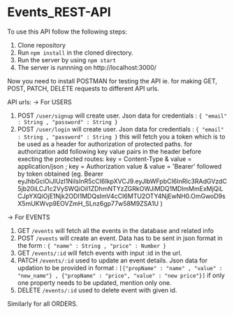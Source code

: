 # Events_REST-API
To use this API follow the following steps:
1. Clone repository
2. Run ``` npm install ``` in the cloned directory.
3. Run the server by using ``` npm start ```
4. The server is runnning on http://localhost:3000/

Now you need to install POSTMAN for testing the API ie. for making GET, POST, PATCH, DELETE requests to different API urls.

API urls:
-> For USERS
1. POST ```/user/signup``` will create user. Json data for credentials : ``` { "email" : String , "password" : String } ```
2. POST ```/user/login``` will create user. Json data for credentials : ``` { "email" : String , "password" : String } ```
this will fetch you a token which is to be used as a header for authorization of protected paths.
for authorization add following key value pairs in the header before execting the protected routes:
key = Content-Type & value = application/json ; key = Authorization value & value = 'Bearer' followed by token obtained (eg. Bearer eyJhbGciOiJIUzI1NiIsInR5cCI6IkpXVCJ9.eyJlbWFpbCI6InRlc3RAdGVzdC5jb20iLCJ1c2VySWQiOiI1ZDhmNTYzZGRkOWJiMDQ1MDlmMmExMjQiLCJpYXQiOjE1Njk2ODI1MDQsImV4cCI6MTU2OTY4NjEwNH0.OmGwoD9sX5mUKWvp9EOVZmH_SLnz6gp77w58M9ZSA1U )

-> For EVENTS
1. GET ```/events``` will fetch all the events in the database and related info
2. POST ```/events``` will create an event. Data has to be sent in json format in the form : ``` { "name" : String , "price" : Number } ```
3. GET ```/events/:id``` will fetch events with input :id in the url.
4. PATCH ```/events/:id``` used to update an event details. Json data for updation to be provided in format : ```[{"propName" : "name" , "value" : "new_name"} , {"propName" : "price", "value" : "new price"}]``` if only one property needs to be updated, mention only one.
5. DELETE ```/events/:id``` used to delete event with given id.

Similarly for all ORDERS.


